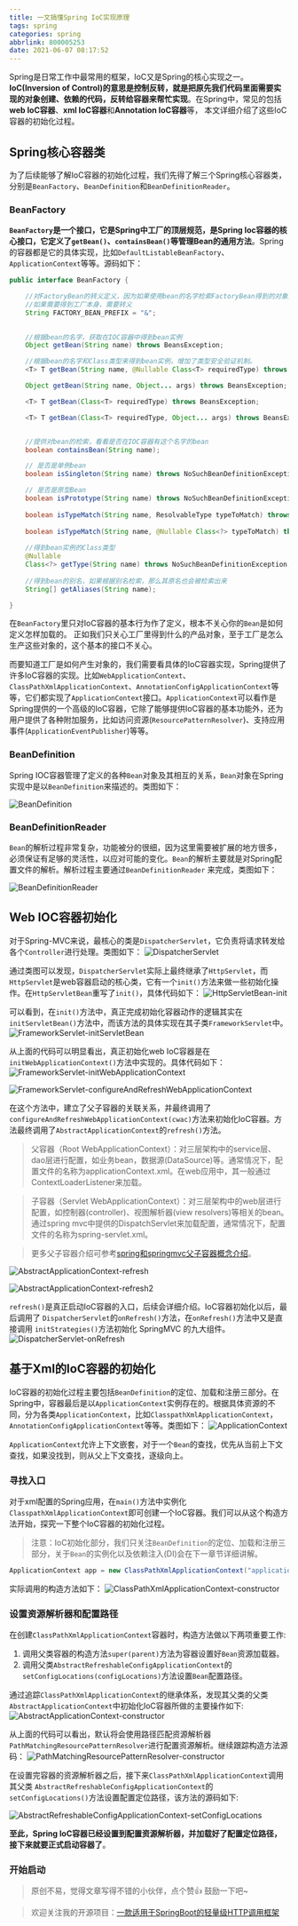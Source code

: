 ```yaml
---
title: 一文搞懂Spring IoC实现原理
tags: spring
categories: spring
abbrlink: 800005253
date: 2021-06-07 08:17:52
---
```


Spring是日常工作中最常用的框架，IoC又是Spring的核心实现之一。**IoC(Inversion of Control)的意思是控制反转，就是把原先我们代码里面需要实现的对象创建、依赖的代码，反转给容器来帮忙实现**。在Spring中，常见的包括**web IoC容器**、**xml IoC容器**和**Annotation IoC容器**等， 本文详细介绍了这些IoC容器的初始化过程。

<!--more-->

## Spring核心容器类

为了后续能够了解IoC容器的初始化过程，我们先得了解三个Spring核心容器类，分别是`BeanFactory`、`BeanDefinition`和`BeanDefinitionReader`。

### BeanFactory

**`BeanFactory`是一个接口，它是Spring中工厂的顶层规范，是Spring Ioc容器的核心接口，它定义了`getBean()`、`containsBean()`等管理Bean的通用方法**。Spring的容器都是它的具体实现，比如`DefaultListableBeanFactory`、`ApplicationContext`等等。源码如下：

```java
public interface BeanFactory {

	//对FactoryBean的转义定义，因为如果使用bean的名字检索FactoryBean得到的对象是工厂生成的对象，
	//如果需要得到工厂本身，需要转义
	String FACTORY_BEAN_PREFIX = "&";

	
	//根据bean的名字，获取在IOC容器中得到bean实例
	Object getBean(String name) throws BeansException;

	//根据bean的名字和Class类型来得到bean实例，增加了类型安全验证机制。
	<T> T getBean(String name, @Nullable Class<T> requiredType) throws BeansException;

	Object getBean(String name, Object... args) throws BeansException;

	<T> T getBean(Class<T> requiredType) throws BeansException;

	<T> T getBean(Class<T> requiredType, Object... args) throws BeansException;


	//提供对bean的检索，看看是否在IOC容器有这个名字的bean
	boolean containsBean(String name);

	// 是否是单例bean
	boolean isSingleton(String name) throws NoSuchBeanDefinitionException;

	// 是否是原型Bean
	boolean isPrototype(String name) throws NoSuchBeanDefinitionException;
	
	boolean isTypeMatch(String name, ResolvableType typeToMatch) throws NoSuchBeanDefinitionException;
	
	boolean isTypeMatch(String name, @Nullable Class<?> typeToMatch) throws NoSuchBeanDefinitionException;
	
	//得到bean实例的Class类型
	@Nullable
	Class<?> getType(String name) throws NoSuchBeanDefinitionException;
	
	//得到bean的别名，如果根据别名检索，那么其原名也会被检索出来
	String[] getAliases(String name);

}
```

在`BeanFactory`里只对IoC容器的基本行为作了定义，根本不关心你的`Bean`是如何定义怎样加载的。 正如我们只关心工厂里得到什么的产品对象，至于工厂是怎么生产这些对象的，这个基本的接口不关心。


而要知道工厂是如何产生对象的，我们需要看具体的IoC容器实现，Spring提供了许多IoC容器的实现。比如`WebApplicationContext`、`ClassPathXmlApplicationContext`、`AnnotationConfigApplicationContext`等等，它们都实现了`ApplicationContext`接口。`ApplicationContext`可以看作是Spring提供的一个高级的IoC容器，它除了能够提供IoC容器的基本功能外，还为用户提供了各种附加服务，比如访问资源(`ResourcePatternResolver`)、支持应用事件(`ApplicationEventPublisher`)等等。

### BeanDefinition

Spring IOC容器管理了定义的各种`Bean`对象及其相互的关系，`Bean`对象在Spring实现中是以`BeanDefinition`来描述的。类图如下：

![BeanDefinition](https://chentianming11.github.io/images/spring/ioc/BeanDefinition.png)

### BeanDefinitionReader

`Bean`的解析过程非常复杂，功能被分的很细，因为这里需要被扩展的地方很多，必须保证有足够的灵活性，以应对可能的变化。`Bean`的解析主要就是对Spring配置文件的解析。解析过程主要通过`BeanDefinitionReader` 来完成，类图如下：

![BeanDefinitionReader](https://chentianming11.github.io/images/spring/ioc/BeanDefinitionReader.png)

## Web IOC容器初始化

对于Spring-MVC来说，最核心的类是`DispatcherServlet`，它负责将请求转发给各个`Controller`进行处理。类图如下：
![DispatcherServlet](https://chentianming11.github.io/images/spring/ioc/DispatcherServlet.png)

通过类图可以发现，`DispatcherServlet`实际上最终继承了`HttpServlet`，而`HttpServlet`是web容器启动的核心类，它有一个`init()`方法来做一些初始化操作。在`HttpServletBean`重写了`init()`，具体代码如下：
![HttpServletBean-init](https://chentianming11.github.io/images/spring/ioc/HttpServletBean-init.png)

可以看到，在`init()`方法中，真正完成初始化容器动作的逻辑其实在`initServletBean()`方法中，而该方法的具体实现在其子类`FrameworkServlet`中。
![FrameworkServlet-initServletBean](https://chentianming11.github.io/images/spring/ioc/FrameworkServlet-initServletBean.png)

从上面的代码可以明显看出，真正初始化web IoC容器是在`initWebApplicationContext()`方法中实现的。具体代码如下：
![FrameworkServlet-initWebApplicationContext](https://chentianming11.github.io/images/spring/ioc/FrameworkServlet-initWebApplicationContext.png)

![FrameworkServlet-configureAndRefreshWebApplicationContext](https://chentianming11.github.io/images/spring/ioc/FrameworkServlet-configureAndRefreshWebApplicationContext.png)

在这个方法中，建立了父子容器的关联关系，并最终调用了`configureAndRefreshWebApplicationContext(cwac)`方法来初始化IoC容器。方法最终调用了`AbstractApplicationContext`的`refresh()`方法。

> 父容器（Root WebApplicationContext）：对三层架构中的service层、dao层进行配置，如业务bean，数据源(DataSource)等。通常情况下，配置文件的名称为applicationContext.xml。在web应用中，其一般通过ContextLoaderListener来加载。

> 子容器（Servlet WebApplicationContext）：对三层架构中的web层进行配置，如控制器(controller)、视图解析器(view resolvers)等相关的bean。通过spring mvc中提供的DispatchServlet来加载配置，通常情况下，配置文件的名称为spring-servlet.xml。

> 更多父子容器介绍可参考[spring和springmvc父子容器概念介绍](https://www.cnblogs.com/grasp/p/11042580.html)。

![AbstractApplicationContext-refresh](https://chentianming11.github.io/images/spring/ioc/AbstractApplicationContext-refresh.png)

![AbstractApplicationContext-refresh2](https://chentianming11.github.io/images/spring/ioc/AbstractApplicationContext-refresh2.png)

`refresh()`是真正启动IoC容器的入口，后续会详细介绍。IoC容器初始化以后，最后调用了 `DispatcherServlet`的`onRefresh()`方法，在`onRefresh()`方法中又是直接调用 `initStrategies()`方法初始化 SpringMVC 的九大组件。
![DispatcherServlet-onRefresh](https://chentianming11.github.io/images/spring/ioc/DispatcherServlet-onRefresh.png)

## 基于Xml的IoC容器的初始化

IoC容器的初始化过程主要包括`BeanDefinition`的定位、加载和注册三部分。在Spring中，容器最后是以`ApplicationContext`实例存在的。根据具体资源的不同，分为各类`ApplicationContext`，比如`ClasspathXmlApplicationContext`，`AnnotationConfigApplicationContext`等等。类图如下：
![ApplicationContext](https://chentianming11.github.io/images/spring/ioc/ApplicationContext.png)

`ApplicationContext`允许上下文嵌套，对于一个`Bean`的查找，优先从当前上下文查找，如果没找到，则从父上下文查找，逐级向上。

### 寻找入口

对于xml配置的Spring应用，在`main()`方法中实例化`ClasspathXmlApplicationContext`即可创建一个IoC容器。我们可以从这个构造方法开始，探究一下整个IoC容器的初始化过程。

> 注意：IoC初始化部分，我们只关注`BeanDefinition`的定位、加载和注册三部分，关于`Bean`的实例化以及依赖注入(DI)会在下一章节详细讲解。

```java
ApplicationContext app = new ClassPathXmlApplicationContext("application.xml");
```

实际调用的构造方法如下：
![ClassPathXmlApplicationContext-constructor](https://chentianming11.github.io/images/spring/ioc/ClassPathXmlApplicationContext-constructor.png)

### 设置资源解析器和配置路径

在创建`ClassPathXmlApplicationContext`容器时，构造方法做以下两项重要工作:

1. 调用父类容器的构造方法`super(parent)`方法为容器设置好`Bean`资源加载器。
2. 调用父类`AbstractRefreshableConfigApplicationContext`的`setConfigLocations(configLocations)`方法设置`Bean`配置路径。

通过追踪`ClassPathXmlApplicationContext`的继承体系，发现其父类的父类`AbstractApplicationContext`中初始化IoC容器所做的主要操作如下:
![AbstractApplicationContext-constructor](https://chentianming11.github.io/images/spring/ioc/AbstractApplicationContext-constructor.png)

从上面的代码可以看出，默认将会使用路径匹配资源解析器`PathMatchingResourcePatternResolver`进行配置资源解析。继续跟踪构造方法源码：
![PathMatchingResourcePatternResolver-constructor](https://chentianming11.github.io/images/spring/ioc/PathMatchingResourcePatternResolver-constructor.png)

在设置完容器的资源解析器之后，接下来`ClassPathXmlApplicationContext`调用其父类 `AbstractRefreshableConfigApplicationContext`的`setConfigLocations()`方法设置配置定位路径，该方法的源码如下:

![AbstractRefreshableConfigApplicationContext-setConfigLocations](https://chentianming11.github.io/images/spring/ioc/AbstractRefreshableConfigApplicationContext-setConfigLocations.png)

**至此，Spring IoC容器已经设置到配置资源解析器，并加载好了配置定位路径，接下来就要正式启动容器了**。

### 开始启动



> 原创不易，觉得文章写得不错的小伙伴，点个赞👍 鼓励一下吧~

> 欢迎关注我的开源项目：[一款适用于SpringBoot的轻量级HTTP调用框架](https://github.com/LianjiaTech/retrofit-spring-boot-starter)



